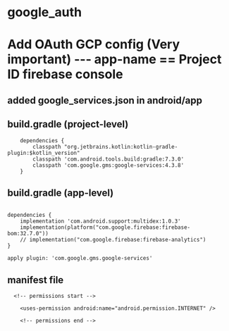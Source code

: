 # google_auth

#  Add OAuth GCP config (Very important) --- app-name == Project ID firebase console
## added google_services.json in android/app
## build.gradle (project-level)

```
    dependencies {
        classpath "org.jetbrains.kotlin:kotlin-gradle-plugin:$kotlin_version"
        classpath 'com.android.tools.build:gradle:7.3.0'
        classpath 'com.google.gms:google-services:4.3.8'
    }
```

## build.gradle (app-level)

```
  
dependencies {
    implementation 'com.android.support:multidex:1.0.3'
    implementation(platform("com.google.firebase:firebase-bom:32.7.0"))
    // implementation("com.google.firebase:firebase-analytics")
}

apply plugin: 'com.google.gms.google-services'

```

## manifest file

```
  <!-- permissions start -->
    
    <uses-permission android:name="android.permission.INTERNET" />
    
    <!-- permissions end -->

```
